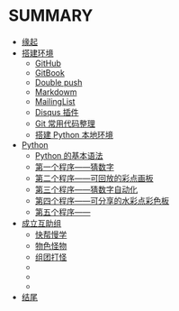 # SUMMARY

* [缘起](./source/begin.md)
* [搭建环境](./source/part1/introduction.md)
  * [GitHub](./source/part1/1.md)
  * [GitBook](./source/part1/2.md)
  * [Double push](./source/part1/3.md)
  * [Markdowm](./source/part1/4.md)
  * [MailingList](./source/part1/5.md)
  * [Disqus 插件](./source/part1/6.md)
  * [Git 常用代码整理](./source/part1/7.md)
  * [搭建 Python 本地环境](./source/part1/8.md)
* [Python](./source/part2/introduction.md)
  * [Python 的基本语法](./source/part2/1.md)
  * [第一个程序——猜数字](./source/part2/2.md)
  * [第二个程序——可回放的彩点画板](./source/part2/3.md)
  * [第三个程序——猜数字自动化](./source/part2/4.md)
  * [第四个程序——可分享的水彩点彩色板](./source/part2/5.md)
  * [第五个程序——](./source/part2/6.md)
* [成立互助组](./source/part2/introduction.md)
  * [快帮慢学](./source/part3/1.md)
  * [物色怪物](./source/part3/2.md)
  * [组团打怪](./source/part3/3.md)
  * [](./source/part3/4.md)
  * [](./source/part3/5.md)
  * [](./source/part3/6.md)
* [结尾](./source/end.md)

